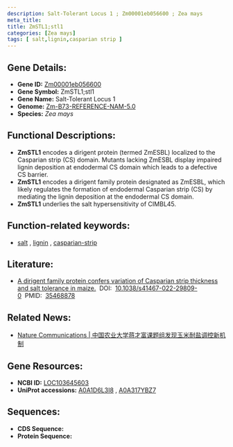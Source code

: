 ```yaml
---
description: Salt-Tolerant Locus 1 ; Zm00001eb056600 ; Zea mays
meta_title:
title: ZmSTL1;stl1
categories: [Zea mays]
tags: [ salt,lignin,casparian strip ]
---
```


## Gene Details:
- **Gene ID:**	[Zm00001eb056600](https://www.maizegdb.org/gene_center/gene/Zm00001eb056600)
- **Gene Symbol:** ZmSTL1;stl1
- **Gene Name:** Salt-Tolerant Locus 1
- **Genome:** [Zm-B73-REFERENCE-NAM-5.0](https://www.maizegdb.org/genome/assembly/Zm-B73-REFERENCE-NAM-5.0)
- **Species:** *Zea mays*

## Functional Descriptions:
   - **ZmSTL1** encodes a dirigent protein (termed ZmESBL) localized to the Casparian strip (CS) domain. Mutants lacking ZmESBL display impaired lignin deposition at endodermal CS domain which leads to a defective CS barrier.
   - **ZmSTL1** encodes a dirigent family protein designated as ZmESBL, which likely regulates the formation of endodermal Casparian strip (CS) by mediating the lignin deposition at the endodermal CS domain.
   - **ZmSTL1** underlies the salt hypersensitivity of CIMBL45.

## Function-related keywords:
- [salt](/tags/salt/)&nbsp;,&nbsp;[lignin](/tags/lignin/)&nbsp;,&nbsp;[casparian-strip](/tags/casparian-strip/)

## Literature:
   - [A dirigent family protein confers variation of Casparian strip thickness and salt tolerance in maize.]( https://www.nature.com/articles/s41467-022-29809-0)&nbsp;&nbsp;DOI:&nbsp;&nbsp;[10.1038/s41467-022-29809-0](https://www.nature.com/articles/s41467-022-29809-0)&nbsp;&nbsp;PMID:&nbsp;&nbsp;[35468878](https://pubmed.ncbi.nlm.nih.gov/35468878/)

## Related News:
   - [Nature Communications | 中国农业大学蒋才富课题组发现玉米耐盐调控新机制](https://mp.weixin.qq.com/s?__biz=Mzg3MDEwNDEyMg==&mid=2247528980&idx=2&sn=d2bbb0efa9382f46b8c4fcf84a49fb7a&chksm=ce90df41f9e75657d84491654ca2010b6a9c6ab750c0cb851d15d5e1ce3a610c2203b9723e6b&scene=27#wechat_redirect)

## Gene Resources:
- **NCBI ID:** [LOC103645603](https://www.ncbi.nlm.nih.gov/gene/?term=LOC103645603)
- **UniProt accessions:** [A0A1D6L3I8](https://www.uniprot.org/uniprotkb/A0A1D6L3I8/entry)&nbsp;,&nbsp;[A0A317YBZ7](https://www.uniprot.org/uniprotkb/A0A317YBZ7/entry)



## Sequences:
- **CDS Sequence:**
- **Protein Sequence:**
